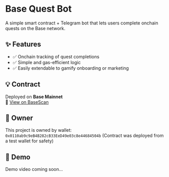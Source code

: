 # Base Quest Bot

A simple smart contract + Telegram bot that lets users complete onchain quests on the Base network.

## ✨ Features

- ✅ Onchain tracking of quest completions
- ✅ Simple and gas-efficient logic
- ✅ Easily extendable to gamify onboarding or marketing

## 💡 Contract

Deployed on **Base Mainnet**  
🔗 [View on BaseScan](https://basescan.org/address/0x77390a15b9793539f292361d428c9e229d904506)

## 👤 Owner

This project is owned by wallet: `0x0110ab9c9eB4B282cB33EeD49e03c8e44684504b`
(Contract was deployed from a test wallet for safety)

## 🎥 Demo

Demo video coming soon...
